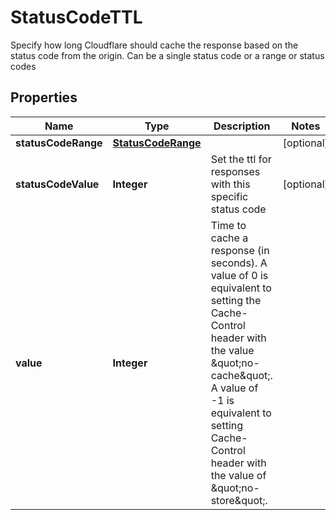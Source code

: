 

# StatusCodeTTL

Specify how long Cloudflare should cache the response based on the status code from the origin. Can be a single status code or a range or status codes

## Properties

| Name | Type | Description | Notes |
|------------ | ------------- | ------------- | -------------|
|**statusCodeRange** | [**StatusCodeRange**](StatusCodeRange.md) |  |  [optional] |
|**statusCodeValue** | **Integer** | Set the ttl for responses with this specific status code |  [optional] |
|**value** | **Integer** | Time to cache a response (in seconds). A value of 0 is equivalent to setting the Cache-Control header with the value \&quot;no-cache\&quot;. A value of -1 is equivalent to setting Cache-Control header with the value of \&quot;no-store\&quot;. |  |



